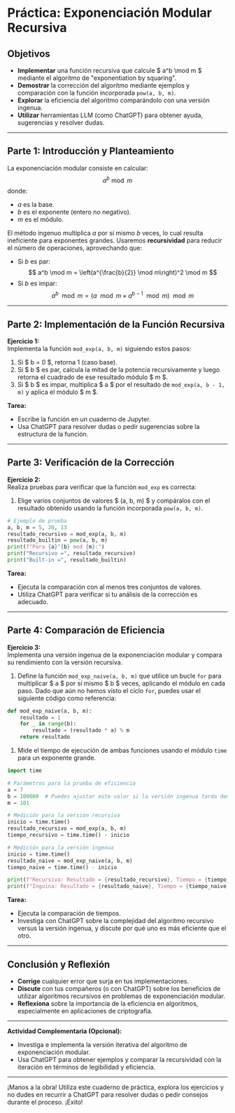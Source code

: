 # Práctica: Exponenciación Modular Recursiva

## Objetivos

- **Implementar** una función recursiva que calcule $ a^b \mod m $ mediante el algoritmo de "exponentiation by squaring".
- **Demostrar** la corrección del algoritmo mediante ejemplos y comparación con la función incorporada `pow(a, b, m)`.
- **Explorar** la eficiencia del algoritmo comparándolo con una versión ingenua.
- **Utilizar** herramientas LLM (como ChatGPT) para obtener ayuda, sugerencias y resolver dudas.

---

## Parte 1: Introducción y Planteamiento

La exponenciación modular consiste en calcular:
$$a^b \bmod m$$
donde:

- $a$ es la base.
- $b$ es el exponente (entero no negativo).
- $m$ es el módulo.

El método ingenuo multiplica $a$ por sí mismo $b$ veces, lo cual resulta ineficiente para exponentes grandes. Usaremos **recursividad** para reducir el número de operaciones, aprovechando que:

- Si $b$ es par:  
  $$ a^b \mod m = \left(a^{\frac{b}{2}} \mod m\right)^2 \mod m $$
- Si $b$ es impar:  
  $$ a^b \mod m = \left(a \mod m \times a^{b-1} \mod m\right) \mod m $$

---

## Parte 2: Implementación de la Función Recursiva

**Ejercicio 1:**  
Implementa la función `mod_exp(a, b, m)` siguiendo estos pasos:

1. Si $ b = 0 $, retorna 1 (caso base).
2. Si $ b $ es par, calcula la mitad de la potencia recursivamente y luego retorna el cuadrado de ese resultado módulo $ m $.
3. Si $ b $ es impar, multiplica $ a $ por el resultado de `mod_exp(a, b - 1, m)` y aplica el módulo $ m $.

**Tarea:**  

- Escribe la función en un cuaderno de Jupyter.
- Usa ChatGPT para resolver dudas o pedir sugerencias sobre la estructura de la función.

---

## Parte 3: Verificación de la Corrección

**Ejercicio 2:**  
Realiza pruebas para verificar que la función `mod_exp` es correcta:

1. Elige varios conjuntos de valores $ (a, b, m) $ y compáralos con el resultado obtenido usando la función incorporada `pow(a, b, m)`.

```python
# Ejemplo de prueba
a, b, m = 5, 20, 13
resultado_recursivo = mod_exp(a, b, m)
resultado_builtin = pow(a, b, m)
print(f"Para {a}^{b} mod {m}:")
print("Recursivo =", resultado_recursivo)
print("Built-in =", resultado_builtin)
```

**Tarea:**  

- Ejecuta la comparación con al menos tres conjuntos de valores.
- Utiliza ChatGPT para verificar si tu análisis de la corrección es adecuado.

---

## Parte 4: Comparación de Eficiencia

**Ejercicio 3:**  
Implementa una versión ingenua de la exponenciación modular y compara su rendimiento con la versión recursiva.

1. Define la función `mod_exp_naive(a, b, m)` que utilice un bucle `for` para multiplicar $ a $ por sí mismo $ b $ veces, aplicando el módulo en cada paso.
   Dado que aún no hemos visto el ciclo `for`, puedes usar el siguiente código como referencia:

```python
def mod_exp_naive(a, b, m):
    resultado = 1
    for _ in range(b):
        resultado = (resultado * a) % m
    return resultado
```

1. Mide el tiempo de ejecución de ambas funciones usando el módulo `time` para un exponente grande.

```python
import time

# Parámetros para la prueba de eficiencia
a = 7
b = 100000  # Puedes ajustar este valor si la versión ingenua tarda demasiado
m = 101

# Medición para la versión recursiva
inicio = time.time()
resultado_recursivo = mod_exp(a, b, m)
tiempo_recursivo = time.time() - inicio

# Medición para la versión ingenua
inicio = time.time()
resultado_naive = mod_exp_naive(a, b, m)
tiempo_naive = time.time() - inicio

print(f"Recursiva: Resultado = {resultado_recursivo}, Tiempo = {tiempo_recursivo:.6f} segundos")
print(f"Inguina: Resultado = {resultado_naive}, Tiempo = {tiempo_naive:.6f} segundos")
```

**Tarea:**  

- Ejecuta la comparación de tiempos.
- Investiga con ChatGPT sobre la complejidad del algoritmo recursivo versus la versión ingenua, y discute por qué uno es más eficiente que el otro.

---

## Conclusión y Reflexión

- **Corrige** cualquier error que surja en tus implementaciones.
- **Discute** con tus compañeros (o con ChatGPT) sobre los beneficios de utilizar algoritmos recursivos en problemas de exponenciación modular.
- **Reflexiona** sobre la importancia de la eficiencia en algoritmos, especialmente en aplicaciones de criptografía.

---

**Actividad Complementaria (Opcional):**

- Investiga e implementa la versión iterativa del algoritmo de exponenciación modular.
- Usa ChatGPT para obtener ejemplos y comparar la recursividad con la iteración en términos de legibilidad y eficiencia.

---

¡Manos a la obra! Utiliza este cuaderno de práctica, explora los ejercicios y no dudes en recurrir a ChatGPT para resolver dudas o pedir consejos durante el proceso. ¡Éxito!
